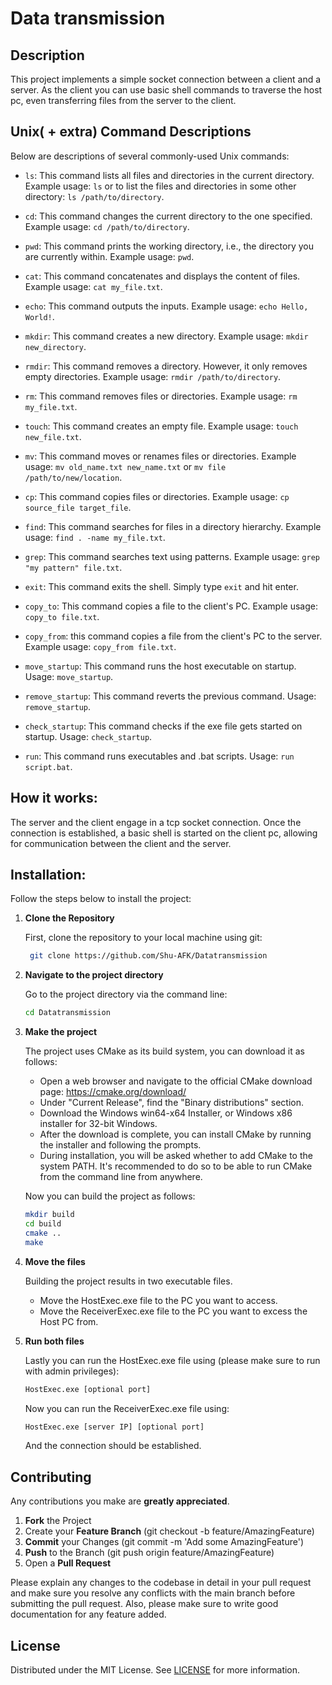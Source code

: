 # Data transmission

## Description
This project implements a simple socket connection between a client and a server. As the client you can 
use basic shell commands to traverse the host pc, even transferring files from the server to the client.

## Unix( + extra) Command Descriptions

Below are descriptions of several commonly-used Unix commands:

- `ls`: This command lists all files and directories in the current directory. Example usage: `ls` or to list the files and directories in some other directory: `ls /path/to/directory`.

- `cd`: This command changes the current directory to the one specified. Example usage: `cd /path/to/directory`.

- `pwd`: This command prints the working directory, i.e., the directory you are currently within. Example usage: `pwd`.

- `cat`: This command concatenates and displays the content of files. Example usage: `cat my_file.txt`.

- `echo`: This command outputs the inputs. Example usage: `echo Hello, World!`.

- `mkdir`: This command creates a new directory. Example usage: `mkdir new_directory`.

- `rmdir`: This command removes a directory. However, it only removes empty directories. Example usage: `rmdir /path/to/directory`.

- `rm`: This command removes files or directories. Example usage: `rm my_file.txt`.

- `touch`: This command creates an empty file. Example usage: `touch new_file.txt`.

- `mv`: This command moves or renames files or directories. Example usage: `mv old_name.txt new_name.txt` or `mv file /path/to/new/location`.

- `cp`: This command copies files or directories. Example usage: `cp source_file target_file`.

- `find`: This command searches for files in a directory hierarchy. Example usage: `find . -name my_file.txt`.

- `grep`: This command searches text using patterns. Example usage: `grep "my pattern" file.txt`.

- `exit`: This command exits the shell. Simply type `exit` and hit enter.

- `copy_to`: This command copies a file to the client's PC. Example usage: `copy_to file.txt`.

- `copy_from`: this command copies a file from the client's PC to the server. Example usage: `copy_from file.txt`.

- `move_startup`: This command runs the host executable on startup. Usage: `move_startup`.

- `remove_startup`: This command reverts the previous command. Usage: `remove_startup`.

- `check_startup`: This command checks if the exe file gets started on startup. Usage: `check_startup`.

- `run`: This command runs executables and .bat scripts. Usage: `run script.bat`.

## How it works:
The server and the client engage in a tcp socket connection. Once the connection is established, a basic shell is 
started on the client pc, allowing for communication between the client and the server. 

## Installation: 

Follow the steps below to install the project:

1. **Clone the Repository**

    First, clone the repository to your local machine using git:
   ```bash
    git clone https://github.com/Shu-AFK/Datatransmission
   ```

2. **Navigate to the project directory**

   Go to the project directory via the command line:

    ```bash
    cd Datatransmission
    ```
   
3. **Make the project**

   The project uses CMake as its build system, you can download it as follows:
   - Open a web browser and navigate to the official CMake download page: https://cmake.org/download/
   - Under "Current Release", find the "Binary distributions" section.
   - Download the Windows win64-x64 Installer, or Windows x86 installer for 32-bit Windows.
   - After the download is complete, you can install CMake by running the installer and following the prompts.
   - During installation, you will be asked whether to add CMake to the system PATH. It's recommended to do so to be able to run CMake from the command line from anywhere.

   Now you can build the project as follows:

    ```bash
    mkdir build
    cd build
    cmake ..
    make
    ```
   
4. **Move the files**

    Building the project results in two executable files.
     - Move the HostExec.exe file to the PC you want to access.
     - Move the ReceiverExec.exe file to the PC you want to excess the Host PC from.

5. **Run both files**

    Lastly you can run the HostExec.exe file using (please make sure to run with admin privileges):

    ```bash
    HostExec.exe [optional port]
   ```
   
    Now you can run the ReceiverExec.exe file using:
    
    ```bash
    HostExec.exe [server IP] [optional port]
   ```
   
    And the connection should be established.

## Contributing
Any contributions you make are **greatly appreciated**.

1. **Fork** the Project
2. Create your **Feature Branch** (git checkout -b feature/AmazingFeature)
3. **Commit** your Changes (git commit -m 'Add some AmazingFeature')
4. **Push** to the Branch (git push origin feature/AmazingFeature)
5. Open a **Pull Request**

Please explain any changes to the codebase in detail in your pull request and make sure
you resolve any conflicts with the main branch before submitting the pull request.
Also, please make sure to write good documentation for any feature added.


## License
Distributed under the MIT License. See [LICENSE](LICENSE.txt) for more information.
